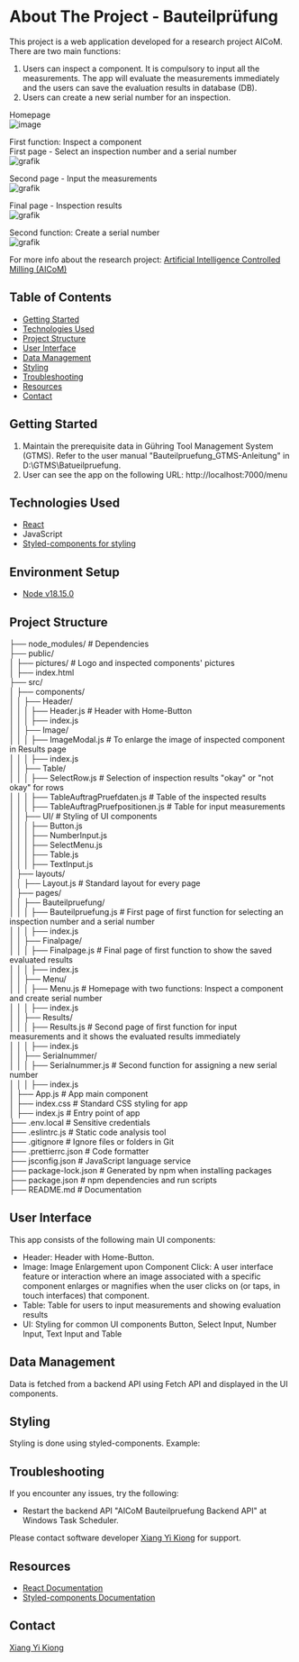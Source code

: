 # About The Project - Bauteilprüfung

This project is a web application developed for a research project AICoM. There are two main functions:

1. Users can inspect a component. It is compulsory to input all the measurements. The app will evaluate the measurements immediately and the users can save the evaluation results in database (DB).
2. Users can create a new serial number for an inspection.

Homepage  
![image](https://github.com/kiongxiangyi/bauteilpruefung-frontend/assets/102138068/1c5a4b12-71ed-44d2-8025-6653c5dc061f)

First function: Inspect a component  
First page - Select an inspection number and a serial number  
![grafik](https://github.com/kiongxiangyi/bauteilpruefung-frontend/assets/102138068/ece2ebc1-a8c5-48b3-b257-90729ca1ed38)

Second page - Input the measurements  
![grafik](https://github.com/kiongxiangyi/bauteilpruefung-frontend/assets/102138068/7effe5e1-7f99-4de4-945d-874485a1e117)

Final page - Inspection results  
![grafik](https://github.com/kiongxiangyi/bauteilpruefung-frontend/assets/102138068/196c1828-69a1-42cd-9eff-f3e6beb793d7)

Second function: Create a serial number  
![grafik](https://github.com/kiongxiangyi/bauteilpruefung-frontend/assets/102138068/c9332a95-5cfc-46ea-ab59-41d3cfd65fd0)

For more info about the research project: [Artificial Intelligence Controlled Milling (AICoM)](https://lernendewerkzeugmaschine.de/)

## Table of Contents

- [Getting Started](#getting-started)
- [Technologies Used](#technologies-used)
- [Project Structure](#project-structure)
- [User Interface](#user-interface)
- [Data Management](#data-management)
- [Styling](#styling)
- [Troubleshooting](#troubleshooting)
- [Resources](#resources)
- [Contact](#contact)

## Getting Started

1. Maintain the prerequisite data in Gühring Tool Management System (GTMS). Refer to the user manual "Bauteilpruefung_GTMS-Anleitung" in D:\GTMS\Batueilpruefung.
2. User can see the app on the following URL: http://localhost:7000/menu

## Technologies Used

- [React](https://reactjs.org/docs/getting-started.html)
- JavaScript
- [Styled-components for styling](https://styled-components.com/docs)

## Environment Setup

- [Node v18.15.0](https://nodejs.org/en) 

## Project Structure

├── node_modules/ # Dependencies  
├── public/  
│ ├── pictures/ # Logo and inspected components' pictures  
│ ├── index.html  
├── src/  
│ ├── components/  
│ │ ├── Header/  
│ │ │ ├── Header.js # Header with Home-Button  
│ │ │ ├── index.js  
│ │ ├── Image/  
│ │ │ ├── ImageModal.js # To enlarge the image of inspected component in Results page  
│ │ │ ├── index.js  
│ │ ├── Table/  
│ │ │ ├── SelectRow.js # Selection of inspection results "okay" or "not okay" for rows  
│ │ │ ├── TableAuftragPruefdaten.js # Table of the inspected results  
│ │ │ ├── TableAuftragPruefpositionen.js # Table for input measurements  
│ │ ├── UI/ # Styling of UI components  
│ │ │ ├── Button.js  
│ │ │ ├── NumberInput.js  
│ │ │ ├── SelectMenu.js  
│ │ │ ├── Table.js  
│ │ │ ├── TextInput.js  
│ ├── layouts/  
│ │ ├── Layout.js # Standard layout for every page  
│ ├── pages/  
│ │ ├── Bauteilpruefung/  
│ │ │ ├── Bauteilpruefung.js # First page of first function for selecting an inspection number and a serial number  
│ │ │ ├── index.js  
│ │ ├── Finalpage/  
│ │ │ ├── Finalpage.js # Final page of first function to show the saved evaluated results  
│ │ │ ├── index.js  
│ │ ├── Menu/  
│ │ │ ├── Menu.js # Homepage with two functions: Inspect a component and create serial number  
│ │ │ ├── index.js  
│ │ ├── Results/  
│ │ │ ├── Results.js # Second page of first function for input measurements and it shows the evaluated results immediately  
│ │ │ ├── index.js  
│ │ ├── Serialnummer/  
│ │ │ ├── Serialnummer.js # Second function for assigning a new serial number  
│ │ │ ├── index.js  
│ ├── App.js # App main component  
│ ├── index.css # Standard CSS styling for app  
│ ├── index.js # Entry point of app  
├── .env.local # Sensitive credentials  
├── .eslintrc.js # Static code analysis tool  
├── .gitignore # Ignore files or folders in Git  
├── .prettierrc.json # Code formatter  
├── jsconfig.json # JavaScript language service  
├── package-lock.json # Generated by npm when installing packages  
├── package.json # npm dependencies and run scripts  
├── README.md # Documentation

## User Interface

This app consists of the following main UI components:

- Header: Header with Home-Button.
- Image: Image Enlargement upon Component Click: A user interface feature or interaction where an image associated with a specific component enlarges or magnifies when the user clicks on (or taps, in touch interfaces) that component.
- Table: Table for users to input measurements and showing evaluation results
- UI: Styling for common UI components Button, Select Input, Number Input, Text Input and Table

## Data Management

Data is fetched from a backend API using Fetch API and displayed in the UI components.

## Styling

Styling is done using styled-components.
Example:

## Troubleshooting

If you encounter any issues, try the following:

- Restart the backend API "AICoM Bauteilpruefung Backend API" at Windows Task Scheduler.

Please contact software developer [Xiang Yi Kiong](xiangyi.kiong@guehring.de) for support.

## Resources

- [React Documentation](https://reactjs.org/docs/getting-started.html)
- [Styled-components Documentation](https://styled-components.com/docs)


## Contact

[Xiang Yi Kiong](xiangyi.kiong@guehring.de)
